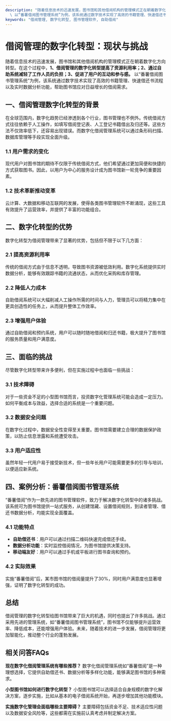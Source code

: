 ```yaml
---
description: "随着信息技术的迅速发展，图书馆和其他借阅机构的管理模式正在朝着数字化方向转型。在这个过程中，**1、借阅管理的数字化转型提高了资源利用率；2、通过自助系统减轻了工作人员的负担；3、促进了用户的互动和参与感。**\
  \ 以“番薯借阅图书管理系统”为例，该系统通过数字技术实现了高效的书籍管理、快速借还书流程以及实时数据分析功能，帮助图书馆应对日益增长的借阅需求。"
keywords: "借阅管理, 数字化转型, 图书管理软件, 自助借阅"
---
```

# 借阅管理的数字化转型：现状与挑战

随着信息技术的迅速发展，图书馆和其他借阅机构的管理模式正在朝着数字化方向转型。在这个过程中，**1、借阅管理的数字化转型提高了资源利用率；2、通过自助系统减轻了工作人员的负担；3、促进了用户的互动和参与感。** 以“番薯借阅图书管理系统”为例，该系统通过数字技术实现了高效的书籍管理、快速借还书流程以及实时数据分析功能，帮助图书馆应对日益增长的借阅需求。

## 一、借阅管理数字化转型的背景

在全球范围内，数字化趋势已经渗透到各个行业，图书管理也不例外。传统借阅方式往往依赖于人工操作，如填写借阅登记表、人工登记书籍借出及归还等。这些方法不仅效率低下，还容易出现错误。而数字化借阅管理系统可以通过条形码扫描、数据库管理等手段实现全面升级。

### 1.1 用户需求的变化

现代用户对图书馆的期待不仅限于传统借阅方式，他们希望通过更加简便和快捷的方式获取图书。因此，以用户为中心的服务设计成为图书馆新一轮竞争的重要因素。

### 1.2 技术革新推动变革

云计算、大数据和移动互联网的发展，使得各类图书管理软件不断涌现，这些工具有效提升了运营效率，并提供了丰富的功能组合。

## 二、数字化转型的优势

数字化转型为借阅管理带来了显著的优势，包括但不限于以下几方面：

### 2.1 提高资源利用率

传统的借阅方式由于信息不透明，导致图书资源被低效利用。数字化系统提供实时数据分析，能够有效跟踪书籍的流通状态，从而优化采购和库存管理。

### 2.2 降低人力成本

自助借阅系统可以大幅削减人工操作所需的时间与人力，管理员可以将精力集中在更具创造性的任务上，从而提升整体工作效率。

### 2.3 增强用户体验

通过自助借阅和预约系统，用户可以随时随地借阅和归还书籍，极大提升了图书馆的服务质量和用户满意度。

## 三、面临的挑战

尽管数字化转型带来许多便利，但在实施过程中也面临一些挑战：

### 3.1 技术障碍

对于一些资金不足的小型图书馆而言，投资数字化管理系统可能会造成一定压力。如何平衡成本与效益，选择合适的系统是一个重要问题。

### 3.2 数据安全问题

在数字化过程中，数据安全性变得至关重要。图书馆需要建立合理的数据保护政策，以防止信息泄露和系统遭受攻击。

### 3.3 用户适应性

虽然年轻一代用户易于接受新技术，但一些年长用户可能需要更多的引导与培训，以便适应新系统。

## 四、案例分析：番薯借阅图书管理系统

“番薯借阅”作为一款先进的图书管理软件，致力于解决数字化转型中的诸多挑战。该系统可为图书馆提供一站式服务，从创建馆藏、设置借阅规则，到读者管理、借还书数据分析，均能实现全面覆盖。

### 4.1 功能特点

- **自助借还书**：用户可以通过扫描二维码快速完成借还手续。
- **数据分析功能**：实时监控借阅情况，为图书馆提供决策支持。
- **移动端友好**：用户可以通过手机或平板进行图书查询和预约。

### 4.2 实际效果

实施“番薯借阅”后，某市图书馆的借阅量提升了30%，同时用户满意度也显著增强，证明了数字化转型的成功。

## 总结

借阅管理的数字化转型给图书馆带来了巨大的机遇，同时也提出了许多挑战。通过采用先进的管理系统，如“番薯借阅图书管理系统”，图书馆不仅能够提升运营效率、降低成本，还能增强用户体验。未来，随着技术的进一步发展，借阅管理将更加智能化，推动整个行业的蓬勃发展。

## 相关问答FAQs

**现在数字化借阅管理系统有哪些推荐？**
数字化借阅管理系统如“番薯借阅”是一种理想选择，它提供自助借还书、数据分析等多样化功能，能够满足图书馆的多种需求。

**小型图书馆如何进行数字化转型？**
小型图书馆可以选择适合自身规模的数字化解决方案，逐步实施，比如从基本的电子借阅系统开始，再逐步增加其他功能模块。

**实施数字化管理会面临哪些主要障碍？**
主要障碍包括资金不足、技术适应性问题以及数据安全风险等，这些都需在实施前认真考虑并制定解决方案。
